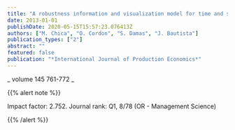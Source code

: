 ```yaml
---
title: "A robustness information and visualization model for time and space assembly line balancing under uncertain demand"
date: 2013-01-01
publishDate: 2020-05-15T15:57:23.076413Z
authors: ["M. Chica", "O. Cordon", "S. Damas", "J. Bautista"]
publication_types: ["2"]
abstract: ""
featured: false
publication: "*International Journal of Production Economics*"
---
```



_ volume 145 761-772 _


{{% alert note %}}

Impact factor: 2.752. Journal rank: Q1, 8/78 (OR - Management Science)

{{% /alert %}}
